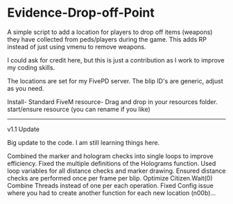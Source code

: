 # Evidence-Drop-off-Point
A simple script to add a location for players to drop off items (weapons) they have collected from peds/players during the game. This adds RP instead of just using vmenu to remove weapons. 

I could ask for credit here, but this is just a contribution as I work to improve my coding skills.

The locations are set for my FivePD server. The blip ID's are generic, adjust as you need. 

Install-
Standard FiveM resource-
Drag and drop in your resources folder. 
start/ensure resource (you can rename if you like)

--------------------------------------------------------------------------------------------------------------------------------------
v1.1 Update

Big update to the code. I am still learning things here. 

Combined the marker and hologram checks into single loops to improve efficiency.
Fixed the multiple definitions of the Holograms function.
Used loop variables for all distance checks and marker drawing.
Ensured distance checks are performed once per frame per blip.
Optimize Citizen.Wait(0)
Combine Threads instead of one per each operation.
Fixed Config issue where you had to create another function for each new location (n00b)...





